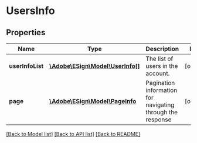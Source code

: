 # UsersInfo

## Properties
Name | Type | Description | Notes
------------ | ------------- | ------------- | -------------
**userInfoList** | [**\Adobe\ESign\Model\UserInfo[]**](UserInfo.md) | The list of users in the account. | [optional] 
**page** | [**\Adobe\ESign\Model\PageInfo**](PageInfo.md) | Pagination information for navigating through the response | [optional] 

[[Back to Model list]](../README.md#documentation-for-models) [[Back to API list]](../README.md#documentation-for-api-endpoints) [[Back to README]](../README.md)


